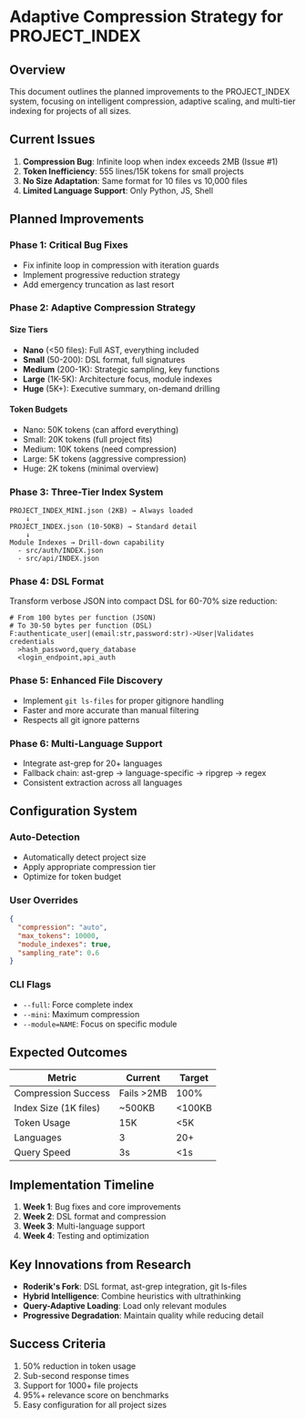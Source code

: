# Adaptive Compression Strategy for PROJECT_INDEX

## Overview
This document outlines the planned improvements to the PROJECT_INDEX system, focusing on intelligent compression, adaptive scaling, and multi-tier indexing for projects of all sizes.

## Current Issues
1. **Compression Bug**: Infinite loop when index exceeds 2MB (Issue #1)
2. **Token Inefficiency**: 555 lines/15K tokens for small projects
3. **No Size Adaptation**: Same format for 10 files vs 10,000 files
4. **Limited Language Support**: Only Python, JS, Shell

## Planned Improvements

### Phase 1: Critical Bug Fixes
- Fix infinite loop in compression with iteration guards
- Implement progressive reduction strategy
- Add emergency truncation as last resort

### Phase 2: Adaptive Compression Strategy

#### Size Tiers
- **Nano** (<50 files): Full AST, everything included
- **Small** (50-200): DSL format, full signatures
- **Medium** (200-1K): Strategic sampling, key functions
- **Large** (1K-5K): Architecture focus, module indexes
- **Huge** (5K+): Executive summary, on-demand drilling

#### Token Budgets
- Nano: 50K tokens (can afford everything)
- Small: 20K tokens (full project fits)
- Medium: 10K tokens (need compression)
- Large: 5K tokens (aggressive compression)
- Huge: 2K tokens (minimal overview)

### Phase 3: Three-Tier Index System
```
PROJECT_INDEX_MINI.json (2KB) → Always loaded
    ↓
PROJECT_INDEX.json (10-50KB) → Standard detail
    ↓
Module Indexes → Drill-down capability
  - src/auth/INDEX.json
  - src/api/INDEX.json
```

### Phase 4: DSL Format
Transform verbose JSON into compact DSL for 60-70% size reduction:
```dsl
# From 100 bytes per function (JSON)
# To 30-50 bytes per function (DSL)
F:authenticate_user|(email:str,password:str)->User|Validates credentials
  >hash_password,query_database
  <login_endpoint,api_auth
```

### Phase 5: Enhanced File Discovery
- Implement `git ls-files` for proper gitignore handling
- Faster and more accurate than manual filtering
- Respects all git ignore patterns

### Phase 6: Multi-Language Support
- Integrate ast-grep for 20+ languages
- Fallback chain: ast-grep → language-specific → ripgrep → regex
- Consistent extraction across all languages

## Configuration System

### Auto-Detection
- Automatically detect project size
- Apply appropriate compression tier
- Optimize for token budget

### User Overrides
```json
{
  "compression": "auto",
  "max_tokens": 10000,
  "module_indexes": true,
  "sampling_rate": 0.6
}
```

### CLI Flags
- `--full`: Force complete index
- `--mini`: Maximum compression
- `--module=NAME`: Focus on specific module

## Expected Outcomes

| Metric | Current | Target |
|--------|---------|--------|
| Compression Success | Fails >2MB | 100% |
| Index Size (1K files) | ~500KB | <100KB |
| Token Usage | 15K | <5K |
| Languages | 3 | 20+ |
| Query Speed | 3s | <1s |

## Implementation Timeline
1. **Week 1**: Bug fixes and core improvements
2. **Week 2**: DSL format and compression
3. **Week 3**: Multi-language support
4. **Week 4**: Testing and optimization

## Key Innovations from Research
- **Roderik's Fork**: DSL format, ast-grep integration, git ls-files
- **Hybrid Intelligence**: Combine heuristics with ultrathinking
- **Query-Adaptive Loading**: Load only relevant modules
- **Progressive Degradation**: Maintain quality while reducing detail

## Success Criteria
1. 50% reduction in token usage
2. Sub-second response times
3. Support for 1000+ file projects
4. 95%+ relevance score on benchmarks
5. Easy configuration for all project sizes
